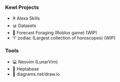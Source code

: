 ### Kewl Projects
- 🖲️ Alexa Skills
- 📊 Datasets
- 🌲 Forecast Foraging (Roblox game) (WIP)
- ♈ zodiac (Largest collection of horoscopes) (WIP)


### Tools
- 💻 Neovim (LunarVim)
- 📝 Heptabase
- 🎨 diagrams.net/draw.io

